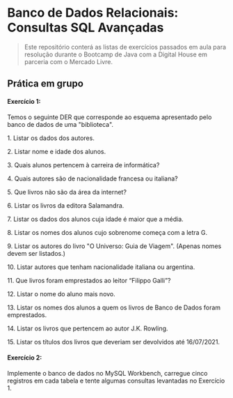 # Banco de Dados Relacionais: Consultas SQL Avançadas
> Este repositório conterá as listas de exercícios passados em aula para resolução durante o Bootcamp de Java com a Digital House em parceria com o Mercado Livre.
## Prática em grupo

#### Exercício 1:
<p>Temos o seguinte DER que corresponde ao esquema apresentado pelo banco de dados de uma "biblioteca".</p>
<p>1. Listar os dados dos autores.</p>
<p>2. Listar nome e idade dos alunos.</p>
<p>3. Quais alunos pertencem à carreira de informática?</p>
<p>4. Quais autores são de nacionalidade francesa ou italiana?</p>
<p>5. Que livros não são da área da internet?</p>
<p>6. Listar os livros da editora Salamandra.</p>
<p>7. Listar os dados dos alunos cuja idade é maior que a média.</p>
<p>8. Listar os nomes dos alunos cujo sobrenome começa com a letra G.</p>
<p>9. Listar os autores do livro "O Universo: Guia de Viagem". (Apenas nomes
devem ser listados.)</p>
<p>10. Listar autores que tenham nacionalidade italiana ou argentina.</p>
<p>11. Que livros foram emprestados ao leitor “Filippo Galli”?</p>
<p>12. Listar o nome do aluno mais novo.</p>
<p>13. Listar os nomes dos alunos a quem os livros de Banco de Dados foram emprestados.</p>
<p>14. Listar os livros que pertencem ao autor J.K. Rowling.</p>
<p>15. Listar os títulos dos livros que deveriam ser devolvidos até 16/07/2021.</p>

#### Exercício 2:
<p>Implemente o banco de dados no MySQL Workbench, carregue cinco registros em cada tabela e tente algumas consultas levantadas no Exercício 1.</p>
